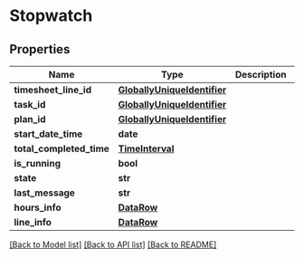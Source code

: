 # Stopwatch

## Properties
Name | Type | Description | Notes
------------ | ------------- | ------------- | -------------
**timesheet_line_id** | [**GloballyUniqueIdentifier**](GloballyUniqueIdentifier.md) |  | [optional] 
**task_id** | [**GloballyUniqueIdentifier**](GloballyUniqueIdentifier.md) |  | [optional] 
**plan_id** | [**GloballyUniqueIdentifier**](GloballyUniqueIdentifier.md) |  | [optional] 
**start_date_time** | **date** |  | [optional] 
**total_completed_time** | [**TimeInterval**](TimeInterval.md) |  | [optional] 
**is_running** | **bool** |  | [optional] 
**state** | **str** |  | [optional] 
**last_message** | **str** |  | [optional] 
**hours_info** | [**DataRow**](DataRow.md) |  | [optional] 
**line_info** | [**DataRow**](DataRow.md) |  | [optional] 

[[Back to Model list]](../README.md#documentation-for-models) [[Back to API list]](../README.md#documentation-for-api-endpoints) [[Back to README]](../README.md)

